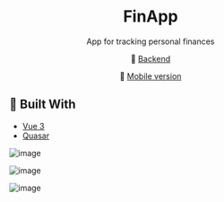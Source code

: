<h1 align=center>FinApp</h1>
<p align=center>App for tracking personal finances</p>
<p align=center>
  💾 <a href="https://github.com/MatijaNovosel/fin-app-backend">Backend</a>
</p>
<p align=center>
  📱 <a href="https://github.com/MatijaNovosel/fin-app-mobile">Mobile version</a>
</p>

## 🔨 Built With

- [Vue 3](https://vuejs.org/)
- [Quasar](https://quasar.dev/)

![image](https://user-images.githubusercontent.com/36193643/147499340-9fc08d9d-639a-4095-b068-486a5fcd94d6.png)

![image](https://user-images.githubusercontent.com/36193643/147499436-06417fa9-801a-4dcb-80e9-3c0999208071.png)

![image](https://user-images.githubusercontent.com/36193643/147499467-af0b9099-cc87-449a-b860-5e07f3573201.png)
